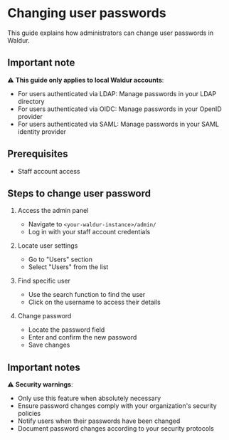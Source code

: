 # Changing user passwords

This guide explains how administrators can change user passwords in Waldur.

## Important note

⚠️ **This guide only applies to local Waldur accounts**:
- For users authenticated via LDAP: Manage passwords in your LDAP directory
- For users authenticated via OIDC: Manage passwords in your OpenID provider
- For users authenticated via SAML: Manage passwords in your SAML identity provider

## Prerequisites

- Staff account access

## Steps to change user password

1. Access the admin panel
   - Navigate to `<your-waldur-instance>/admin/`
   - Log in with your staff account credentials

2. Locate user settings
   - Go to "Users" section
   - Select "Users" from the list

3. Find specific user
   - Use the search function to find the user
   - Click on the username to access their details

4. Change password
   - Locate the password field
   - Enter and confirm the new password
   - Save changes

## Important notes

⚠️ **Security warnings**:
- Only use this feature when absolutely necessary
- Ensure password changes comply with your organization's security policies
- Notify users when their passwords have been changed
- Document password changes according to your security protocols